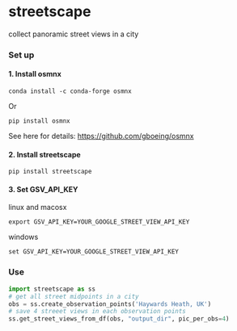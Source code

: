 # streetscape
collect panoramic street views in a city

### Set up

#### 1. Install osmnx
```
conda install -c conda-forge osmnx
```
Or 
```
pip install osmnx
```
See here for details:
https://github.com/gboeing/osmnx


#### 2. Install streetscape
```
pip install streetscape
```

#### 3. Set GSV_API_KEY
linux and macosx
```
export GSV_API_KEY=YOUR_GOOGLE_STREET_VIEW_API_KEY
```
windows
```
set GSV_API_KEY=YOUR_GOOGLE_STREET_VIEW_API_KEY
```

### Use
```python
import streetscape as ss
# get all street midpoints in a city 
obs = ss.create_observation_points('Haywards Heath, UK')
# save 4 streeet views in each observation points 
ss.get_street_views_from_df(obs, "output_dir", pic_per_obs=4)
```
